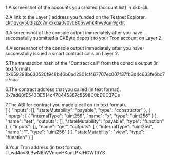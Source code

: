 1.A screenshot of the accounts you created (account list) in ckb-cli.<br>

2.A link to the Layer 1 address you funded on the Testnet Explorer.<br>
<a href="https://explorer.nervos.org/aggron/address/ckt1qyqy503lzj2c7mxxkqa0v0v0805vwhk4hw9qm9gxkt">ckt1qyqy503lzj2c7mxxkqa0v0v0805vwhk4hw9qm9gxkt</a>

3.A screenshot of the console output immediately after you have successfully submitted a CKByte deposit to your Tron account on Layer 2.<br>

4.A screenshot of the console output immediately after you have successfully issued a smart contract calls on Layer 2.<br>

5.The transaction hash of the "Contract call" from the console output (in text format).<br>
0x659298b630520f948b46b0ad2301cf467707ec007f37fb3d4c633fe6bc7c7caa <br>

6.The contract address that you called (in text format).<br>
0x7ad00fE543DE514c478445387c5598C0bD0C37Ce<br>

7.The ABI for contract you made a call on (in text format).<br>
[
    {
      "inputs": [],
      "stateMutability": "payable",
      "type": "constructor"
    },
    {
      "inputs": [
        {
          "internalType": "uint256",
          "name": "x",
          "type": "uint256"
        }
      ],
      "name": "set",
      "outputs": [],
      "stateMutability": "payable",
      "type": "function"
    },
    {
      "inputs": [],
      "name": "get",
      "outputs": [
        {
          "internalType": "uint256",
          "name": "",
          "type": "uint256"
        }
      ],
      "stateMutability": "view",
      "type": "function"
    }
  ]<br>
  
  8.Your Tron address (in text format).<br>
  TLwd4ov3LBwN6bVVmcvHKanLP7JHCWTdYS
